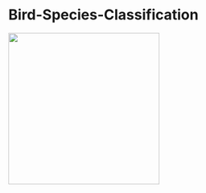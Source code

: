 # Bird-Species-Classification
<img src="https://miro.medium.com/max/670/1*leLKD1K6sMtuqr9KK8RaJg.png" width=300 height=300>
